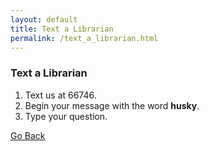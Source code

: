```yaml
---
layout: default
title: Text a Librarian 
permalink: /text_a_librarian.html 
---
```


### Text a Librarian 
1. Text us at 66746.  
2. Begin your message with the word **husky**.  
3. Type your question.  

[Go Back](http://www.lib.neu.edu/m/text_call_lib.html) 